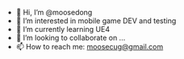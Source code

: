 - 👋 Hi, I’m @moosedong
- 👀 I’m interested in mobile game DEV and testing
- 🌱 I’m currently learning UE4
- 💞️ I’m looking to collaborate on ...
- 📫 How to reach me: moosecug@gmail.com

<!---
moosedong/moosedong is a ✨ special ✨ repository because its `README.md` (this file) appears on your GitHub profile.
You can click the Preview link to take a look at your changes.
--->
